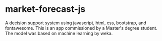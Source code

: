 # market-forecast-js
A decision support system using javascript, html, css, bootstrap, and fontawesome. This is an app commissioned by a Master's degree student. 
The model was based on machine learning by weka.
